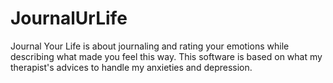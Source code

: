 # JournalUrLife
Journal Your Life is about journaling and rating your emotions while describing what made you feel this way. This software is based on what my therapist's advices to handle my anxieties and depression.
